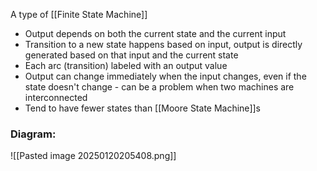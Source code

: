 A type of [[Finite State Machine]]


- Output depends on both the current state and the current input
- Transition to a new state happens based on input, output is directly generated based on that input and the current state
- Each arc (transition) labeled with an output value
- Output can change immediately when the input changes, even if the state doesn't change - can be a problem when two machines are interconnected
- Tend to have fewer states than [[Moore State Machine]]s

### Diagram:
![[Pasted image 20250120205408.png]]